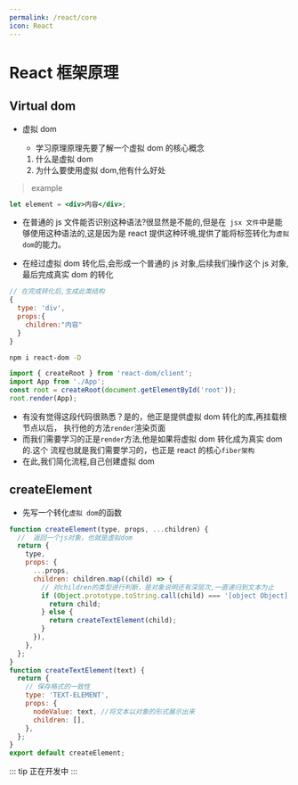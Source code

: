 ```yaml
---
permalink: /react/core
icon: React
---
```


# React 框架原理

## Virtual dom

- 虚拟 dom

  - 学习原理原理先要了解一个虚拟 dom 的核心概念

  1. 什么是虚拟 dom
  2. 为什么要使用虚拟 dom,他有什么好处

> example

```jsx
let element = <div>内容</div>;
```

- 在普通的 js 文件能否识别这种语法?很显然是不能的,但是在` jsx 文件`中是能
  够使用这种语法的,这是因为是 react 提供这种环境,提供了能将标签转化为`虚拟dom`的能力。

- 在经过虚拟 dom 转化后,会形成一个普通的 js 对象,后续我们操作这个 js 对象,
  最后完成真实 dom 的转化

```js
// 在完成转化后,生成此类结构
{
  type: 'div',
  props:{
    children:"内容"
  }
}
```

```sh
npm i react-dom -D
```

```jsx
import { createRoot } from 'react-dom/client';
import App from './App';
const root = createRoot(document.getElementById('root'));
root.render(App);
```

- 有没有觉得这段代码很熟悉？是的，他正是提供虚拟 dom 转化的库,再挂载根节点以后，
  执行他的方法`render`渲染页面
- 而我们需要学习的正是`render`方法,他是如果将虚拟 dom 转化成为真实 dom 的.这个
  流程也就是我们需要学习的，也正是 react 的核心`fiber架构`
- 在此,我们简化流程,自己创建虚拟 dom

## createElement

- 先写一个转化`虚拟 dom`的函数

```js
function createElement(type, props, ...children) {
  //  返回一个js对象，也就是虚拟dom
  return {
    type,
    props: {
      ...props,
      children: children.map((child) => {
        // 对children的类型进行判断，是对象说明还有深层次,一直递归到文本为止
        if (Object.prototype.toString.call(child) === '[object Object]') {
          return child;
        } else {
          return createTextElement(child);
        }
      }),
    },
  };
}
function createTextElement(text) {
  return {
    // 保存格式的一致性
    type: 'TEXT-ELEMENT',
    props: {
      nodeValue: text, //将文本以对象的形式展示出来
      children: [],
    },
  };
}
export default createElement;
```

::: tip
正在开发中
:::
